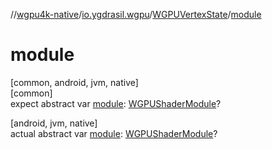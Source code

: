 //[wgpu4k-native](../../../index.md)/[io.ygdrasil.wgpu](../index.md)/[WGPUVertexState](index.md)/[module](module.md)

# module

[common, android, jvm, native]\
[common]\
expect abstract var [module](module.md): [WGPUShaderModule](../-w-g-p-u-shader-module/index.md)?

[android, jvm, native]\
actual abstract var [module](module.md): [WGPUShaderModule](../-w-g-p-u-shader-module/index.md)?
